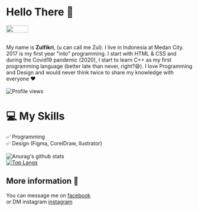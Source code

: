 # Hello There 👋
<img src="https://github.com/ctrlbzul5/ctrlbzul5/blob/main/4373408.jpg?raw=true" style="width: 60px; height: 20px;"/>

\
My name is **Zulfikri**, (u can call me Zul). I live in Indonesia at Medan City. 2017 is my first year "into" programming. I start with HTML & CSS and during the Covid19 pandemic (2020), I start to learn C++ as my first programming language (better late than never, right?😄). I love Programming and Design and would never think twice to share my knowledge with everyone ❤️ \
\
![Profile views](https://gpvc.arturio.dev/ctrlbzul5)

# :computer: My Skills
:white_check_mark: Programming \
:white_check_mark: Design (Figma, CorelDraw, Ilustrator) \
\
![Anurag's github stats](https://github-readme-stats.vercel.app/api?username=ctrlbzul5&show_icons=true) \
[![Top Langs](https://github-readme-stats.vercel.app/api/top-langs/?username=ctrlbzul5&layout=compact)](https://github.com/anuraghazra/github-readme-stats)

## More information :iphone:
You can message me on [facebook](facebook.com/ZulfricRmd) \
or DM instagram [instagram](https://instagram.com/@zulfikriry5)

